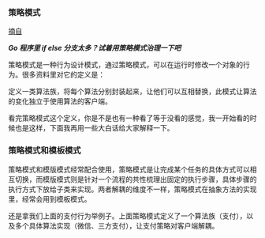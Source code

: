 ### 策略模式

[摘自](https://mp.weixin.qq.com/s/IQsojcdwLZ1g0TgVQDoqVw)

_**Go 程序里 if else 分支太多？试着用策略模式治理一下吧**_

策略模式是一种行为设计模式，通过策略模式，可以在运行时修改一个对象的行为。很多资料里对它的定义是：

定义一类算法族，将每个算法分别封装起来，让他们可以互相替换，此模式让算法的变化独立于使用算法的客户端。

看完策略模式这个定义，你是不是也有一种看了等于没看的感觉，我一开始看的时候也是这样，下面我再用一些大白话给大家解释一下。



### 策略模式和模板模式

策略模式和模版模式经常配合使用，策略模式是让完成某个任务的具体方式可以相互切换，而模版模式则是针对一个流程的共性梳理出固定的执行步骤，具体步骤的执行方式下放给子类来实现。两者解耦的维度不一样，策略模式在抽象方法的实现里，经常会用到模板模式。

还是拿我们上面的支付行为举例子。上面策略模式定义了一个算法族（支付），以及多个具体算法实现（微信、三方支付），让支付策略对客户端解耦。